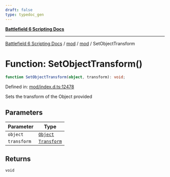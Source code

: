 ```yaml
---
draft: false
type: typedoc_gen
---
```


[**Battlefield 6 Scripting Docs**](../../../_index.md)

***

[Battlefield 6 Scripting Docs](../../../_index.md) / [mod](../../_index.md) / [mod](../_index.md) / SetObjectTransform

# Function: SetObjectTransform()

```ts
function SetObjectTransform(object, transform): void;
```

Defined in: [mod/index.d.ts:12478](https://github.com/battlefield-portal-community/portal-docs/blob/6d87e21c5922a3efb03c634dbe98e5fe6e797672/generators/santiago/mod/index.d.ts#L12478)

Sets the transform of the Object provided

## Parameters

| Parameter | Type |
| ------ | ------ |
| `object` | [`Object`](../Object/_index.md) |
| `transform` | [`Transform`](../Transform/_index.md) |

## Returns

`void`
